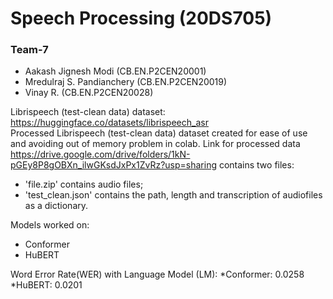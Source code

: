 
# Speech Processing (20DS705)  

### Team-7
* Aakash Jignesh Modi (CB.EN.P2CEN20001)
* Mredulraj S. Pandianchery (CB.EN.P2CEN20019)
* Vinay R. (CB.EN.P2CEN20028)  
  
  
  
Librispeech (test-clean data) dataset: https://huggingface.co/datasets/librispeech_asr  
Processed Librispeech (test-clean data) dataset created for ease of use and avoiding out of memory problem in colab. Link for processed data https://drive.google.com/drive/folders/1kN-pGEy8P8gOBXn_ilwGKsdJxPx1ZvRz?usp=sharing contains two files:  
* 'file.zip' contains audio files;
* 'test_clean.json' contains the path, length and transcription of audiofiles as a dictionary.  

Models worked on:
* Conformer
* HuBERT

Word Error Rate(WER) with Language Model (LM):
*Conformer: 0.0258
*HuBERT: 0.0201
